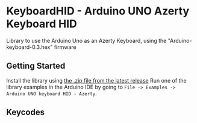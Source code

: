 # KeyboardHID - Arduino UNO Azerty Keyboard HID
Library to use the Arduino Uno as an Azerty Keyboard, using the "Arduino-keyboard-0.3.hex" firmware

## Getting Started
Install the library using [the .zip file from the latest release](https://github.com/FireDroX/Arduino-Uno_Keyboard-HID/releases/latest/)
Run one of the library examples in the Arduino IDE by going to `File -> Examples -> Arduino UNO keyboard HID - Azerty`.

## Keycodes

